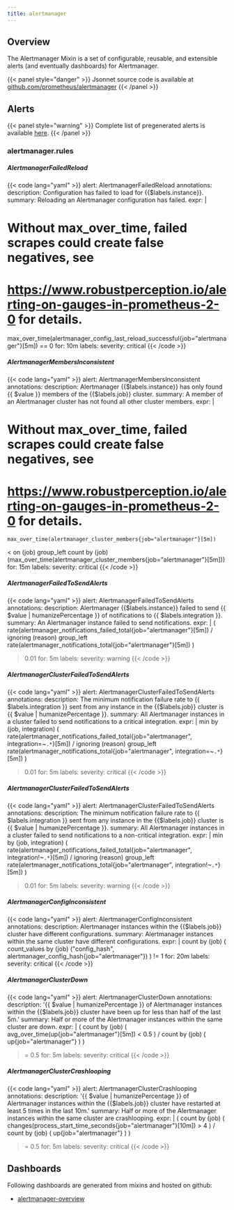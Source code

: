 ```yaml
---
title: alertmanager
---
```


## Overview

The Alertmanager Mixin is a set of configurable, reusable, and extensible alerts (and eventually dashboards) for Alertmanager.

{{< panel style="danger" >}}
Jsonnet source code is available at [github.com/prometheus/alertmanager](https://github.com/prometheus/alertmanager/tree/master/doc/alertmanager-mixin)
{{< /panel >}}

## Alerts

{{< panel style="warning" >}}
Complete list of pregenerated alerts is available [here](https://github.com/monitoring-mixins/website/blob/master/assets/alertmanager/alerts.yaml).
{{< /panel >}}

### alertmanager.rules

##### AlertmanagerFailedReload

{{< code lang="yaml" >}}
alert: AlertmanagerFailedReload
annotations:
  description: Configuration has failed to load for {{$labels.instance}}.
  summary: Reloading an Alertmanager configuration has failed.
expr: |
  # Without max_over_time, failed scrapes could create false negatives, see
  # https://www.robustperception.io/alerting-on-gauges-in-prometheus-2-0 for details.
  max_over_time(alertmanager_config_last_reload_successful{job="alertmanager"}[5m]) == 0
for: 10m
labels:
  severity: critical
{{< /code >}}
 
##### AlertmanagerMembersInconsistent

{{< code lang="yaml" >}}
alert: AlertmanagerMembersInconsistent
annotations:
  description: Alertmanager {{$labels.instance}} has only found {{ $value }} members
    of the {{$labels.job}} cluster.
  summary: A member of an Alertmanager cluster has not found all other cluster members.
expr: |
  # Without max_over_time, failed scrapes could create false negatives, see
  # https://www.robustperception.io/alerting-on-gauges-in-prometheus-2-0 for details.
    max_over_time(alertmanager_cluster_members{job="alertmanager"}[5m])
  < on (job) group_left
    count by (job) (max_over_time(alertmanager_cluster_members{job="alertmanager"}[5m]))
for: 15m
labels:
  severity: critical
{{< /code >}}
 
##### AlertmanagerFailedToSendAlerts

{{< code lang="yaml" >}}
alert: AlertmanagerFailedToSendAlerts
annotations:
  description: Alertmanager {{$labels.instance}} failed to send {{ $value | humanizePercentage
    }} of notifications to {{ $labels.integration }}.
  summary: An Alertmanager instance failed to send notifications.
expr: |
  (
    rate(alertmanager_notifications_failed_total{job="alertmanager"}[5m])
  /
    ignoring (reason) group_left rate(alertmanager_notifications_total{job="alertmanager"}[5m])
  )
  > 0.01
for: 5m
labels:
  severity: warning
{{< /code >}}
 
##### AlertmanagerClusterFailedToSendAlerts

{{< code lang="yaml" >}}
alert: AlertmanagerClusterFailedToSendAlerts
annotations:
  description: The minimum notification failure rate to {{ $labels.integration }}
    sent from any instance in the {{$labels.job}} cluster is {{ $value | humanizePercentage
    }}.
  summary: All Alertmanager instances in a cluster failed to send notifications to
    a critical integration.
expr: |
  min by (job, integration) (
    rate(alertmanager_notifications_failed_total{job="alertmanager", integration=~`.*`}[5m])
  /
    ignoring (reason) group_left rate(alertmanager_notifications_total{job="alertmanager", integration=~`.*`}[5m])
  )
  > 0.01
for: 5m
labels:
  severity: critical
{{< /code >}}
 
##### AlertmanagerClusterFailedToSendAlerts

{{< code lang="yaml" >}}
alert: AlertmanagerClusterFailedToSendAlerts
annotations:
  description: The minimum notification failure rate to {{ $labels.integration }}
    sent from any instance in the {{$labels.job}} cluster is {{ $value | humanizePercentage
    }}.
  summary: All Alertmanager instances in a cluster failed to send notifications to
    a non-critical integration.
expr: |
  min by (job, integration) (
    rate(alertmanager_notifications_failed_total{job="alertmanager", integration!~`.*`}[5m])
  /
    ignoring (reason) group_left rate(alertmanager_notifications_total{job="alertmanager", integration!~`.*`}[5m])
  )
  > 0.01
for: 5m
labels:
  severity: warning
{{< /code >}}
 
##### AlertmanagerConfigInconsistent

{{< code lang="yaml" >}}
alert: AlertmanagerConfigInconsistent
annotations:
  description: Alertmanager instances within the {{$labels.job}} cluster have different
    configurations.
  summary: Alertmanager instances within the same cluster have different configurations.
expr: |
  count by (job) (
    count_values by (job) ("config_hash", alertmanager_config_hash{job="alertmanager"})
  )
  != 1
for: 20m
labels:
  severity: critical
{{< /code >}}
 
##### AlertmanagerClusterDown

{{< code lang="yaml" >}}
alert: AlertmanagerClusterDown
annotations:
  description: '{{ $value | humanizePercentage }} of Alertmanager instances within
    the {{$labels.job}} cluster have been up for less than half of the last 5m.'
  summary: Half or more of the Alertmanager instances within the same cluster are
    down.
expr: |
  (
    count by (job) (
      avg_over_time(up{job="alertmanager"}[5m]) < 0.5
    )
  /
    count by (job) (
      up{job="alertmanager"}
    )
  )
  >= 0.5
for: 5m
labels:
  severity: critical
{{< /code >}}
 
##### AlertmanagerClusterCrashlooping

{{< code lang="yaml" >}}
alert: AlertmanagerClusterCrashlooping
annotations:
  description: '{{ $value | humanizePercentage }} of Alertmanager instances within
    the {{$labels.job}} cluster have restarted at least 5 times in the last 10m.'
  summary: Half or more of the Alertmanager instances within the same cluster are
    crashlooping.
expr: |
  (
    count by (job) (
      changes(process_start_time_seconds{job="alertmanager"}[10m]) > 4
    )
  /
    count by (job) (
      up{job="alertmanager"}
    )
  )
  >= 0.5
for: 5m
labels:
  severity: critical
{{< /code >}}
 
## Dashboards
Following dashboards are generated from mixins and hosted on github:


- [alertmanager-overview](https://github.com/monitoring-mixins/website/blob/master/assets/alertmanager/dashboards/alertmanager-overview.json)
